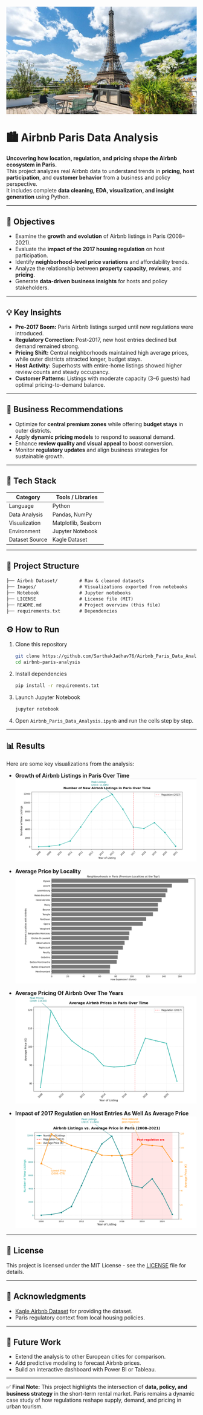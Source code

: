 
![Paris Airbnb](Images/Airbnb_Paris.jpeg)

# 🏙️ Airbnb Paris Data Analysis

**Uncovering how location, regulation, and pricing shape the Airbnb ecosystem in Paris.**  
This project analyzes real Airbnb data to understand trends in **pricing**, **host participation**, and **customer behavior** from a business and policy perspective.  
It includes complete **data cleaning, EDA, visualization, and insight generation** using Python.

---

## 🎯 Objectives

- Examine the **growth and evolution** of Airbnb listings in Paris (2008–2021).  
- Evaluate the **impact of the 2017 housing regulation** on host participation.  
- Identify **neighborhood-level price variations** and affordability trends.  
- Analyze the relationship between **property capacity**, **reviews**, and **pricing**.  
- Generate **data-driven business insights** for hosts and policy stakeholders.  

---

## 💡 Key Insights

- **Pre-2017 Boom:** Paris Airbnb listings surged until new regulations were introduced.  
- **Regulatory Correction:** Post-2017, new host entries declined but demand remained strong.  
- **Pricing Shift:** Central neighborhoods maintained high average prices, while outer districts attracted longer, budget stays.  
- **Host Activity:** Superhosts with entire-home listings showed higher review counts and steady occupancy.  
- **Customer Patterns:** Listings with moderate capacity (3–6 guests) had optimal pricing-to-demand balance.  

---

## 🧠 Business Recommendations

- Optimize for **central premium zones** while offering **budget stays** in outer districts.  
- Apply **dynamic pricing models** to respond to seasonal demand.  
- Enhance **review quality and visual appeal** to boost conversion.  
- Monitor **regulatory updates** and align business strategies for sustainable growth.  

---

## 🧰 Tech Stack

| Category | Tools / Libraries |
|-----------|------------------|
| Language | Python |
| Data Analysis | Pandas, NumPy |
| Visualization | Matplotlib, Seaborn |
| Environment | Jupyter Notebook |
| Dataset Source | Kagle Dataset |

---

## 📁 Project Structure


```
├── Airbnb Dataset/        # Raw & cleaned datasets
├── Images/                # Visualizations exported from notebooks
├── Notebook               # Jupyter notebooks
├── LICENSE                # License file (MIT)
├── README.md              # Project overview (this file)
├── requirements.txt       # Dependencies
```

## ⚙️ How to Run

1. Clone this repository

   ```bash
   git clone https://github.com/SarthakJadhav76/Airbnb_Paris_Data_Analysis.git
   cd airbnb-paris-analysis
   ```

2. Install dependencies

   ```bash
   pip install -r requirements.txt
   ```

3. Launch Jupyter Notebook

   ```bash
   jupyter notebook
   ```

4. Open `Airbnb_Paris_Data_Analysis.ipynb` and run the cells step by step.

---

## 📊 Results

Here are some key visualizations from the analysis:

* **Growth of Airbnb Listings in Paris Over Time**
  ![Listings Growth](Images/listings-growth.png)

* **Average Price by Locality**
  ![Price by Locality](Images/price_locality.png)

* **Average Pricing Of Airbnb Over The Years**
  ![Average_Pricing_Over_Years](Images/pricing_chart.png)

* **Impact of 2017 Regulation on Host Entries As Well As Average Price**
  ![Regulation Impact](Images/regulation_impact.png)

---

## 📜 License

This project is licensed under the MIT License - see the [LICENSE](LICENSE) file for details.

---

## 🙌 Acknowledgments

* [Kagle Airbnb Dataset]([https://www.kaggle.com/datasets/mysarahmadbhat/airbnb-listings-reviews]) for providing the dataset.
* Paris regulatory context from local housing policies.

---

## 🚀 Future Work

* Extend the analysis to other European cities for comparison.
* Add predictive modeling to forecast Airbnb prices.
* Build an interactive dashboard with Power BI or Tableau.

---

✅ **Final Note:**
This project highlights the intersection of **data, policy, and business strategy** in the short-term rental market.
Paris remains a dynamic case study of how regulations reshape supply, demand, and pricing in urban tourism.
